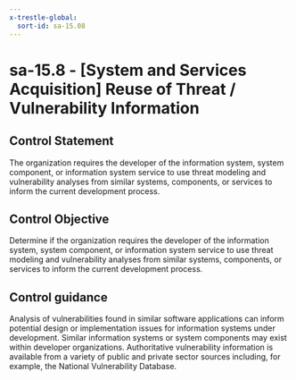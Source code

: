 ```yaml
---
x-trestle-global:
  sort-id: sa-15.08
---
```


# sa-15.8 - \[System and Services Acquisition\] Reuse of Threat / Vulnerability Information

## Control Statement

The organization requires the developer of the information system, system component, or information system service to use threat modeling and vulnerability analyses from similar systems, components, or services to inform the current development process.

## Control Objective

Determine if the organization requires the developer of the information system, system component, or information system service to use threat modeling and vulnerability analyses from similar systems, components, or services to inform the current development process.

## Control guidance

Analysis of vulnerabilities found in similar software applications can inform potential design or implementation issues for information systems under development. Similar information systems or system components may exist within developer organizations. Authoritative vulnerability information is available from a variety of public and private sector sources including, for example, the National Vulnerability Database.
